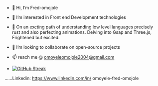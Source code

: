 - 👋 Hi, I’m Fred-omojole
- 👀 I’m interested in Front end Development technologies
- 🌱 On an excting path of understanding low level languages precisely rust and also perfecting animations. Delving into Gsap and Three.js, Frightened but excited.
- 💞️ I’m looking to collaborate on open-source projects
- 📫  reach me @ omoyeleomojole2004@gmail.com

- [![GitHub Streak](https://streak-stats.demolab.com?user=Freddy.dev&theme=tokyonight-duo&date_format=%5BY%20%5DM%20j&mode=weekly)](https://git.io/streak-stats)

......Linkedin: https://www.linkedin.com/in/ omoyele-fred-omojole
<!---
Fred-omojole/Fred-omojole is a ✨ special ✨ repository because its `README.md` (this file) appears on your GitHub profile.
You can click the Preview link to take a look at your changes.
--->
